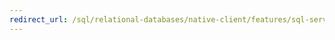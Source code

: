 ```yaml
---
redirect_url: /sql/relational-databases/native-client/features/sql-server-native-client-features?toc=%2fsql%2frelational-databases%2fnative-client%2ffeatures%2ftoc.json
---
```

